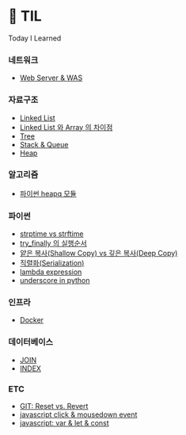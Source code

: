 # 📎 TIL

Today I Learned

### 네트워크

- [Web Server & WAS](<https://github.com/jisun-choi/TIL/blob/main/Jan_2021/Web_server_vs_WAS_(01.19).md>)

### 자료구조

- [Linked List](<https://github.com/jisun-choi/TIL/blob/main/Jan_2021/Linked_List_(01.10).md>)
- [Linked List 와 Array 의 차이점](<https://github.com/jisun-choi/TIL/blob/main/Jan_2021/Linked_List_vs_Array_(01.21).md>)
- [Tree](<https://github.com/jisun-choi/TIL/blob/main/Jan_2021/Tree_(01.12).md>)
- [Stack & Queue](<https://github.com/jisun-choi/TIL/blob/main/Jan_2021/Stack_and_Queue_(01.20).md>)
- [Heap](<https://github.com/jisun-choi/TIL/blob/main/Jan_2021/Heap_(01.22).md>)

### 알고리즘

- [파이썬 heapq 모듈](<https://github.com/jisun-choi/TIL/blob/main/Feb_2021/heapq_(02.01).md>)

### 파이썬

- [strptime vs strftime](<https://github.com/jisun-choi/TIL/blob/main/Jan_2021/strptime_vs_strftime_(01.05).md>)
- [try_finally 의 실행순서](<https://github.com/jisun-choi/TIL/blob/main/Jan_2021/try_finally_(01.11).md>)
- [얕은 복사(Shallow Copy) vs 깊은 복사(Deep Copy)](<https://github.com/jisun-choi/TIL/blob/main/Jan_2021/shallow_copy_vs_deep_copy_(01.25).md>)
- [직렬화(Serialization)](<https://github.com/jisun-choi/TIL/blob/main/Jan_2021/Serialization_(01.27).md>)
- [lambda expression](<https://github.com/jisun-choi/TIL/blob/main/Feb_2021/lambda_(02.05).md>)
- [underscore in python](https://github.com/jisun-choi/TIL/blob/main/Feb_2021/underscore_in_python_(02.05).md)

### 인프라

- [Docker](<https://github.com/jisun-choi/TIL/blob/main/Jan_2021/Docker_(01.18).md>)

### 데이터베이스

- [JOIN](https://github.com/jisun-choi/TIL/blob/main/Dec_2020/JOIN_12.31.2020_Thu.md)
- [INDEX](https://github.com/jisun-choi/TIL/blob/main/Feb_2021/Index_(02.25).md)

### ETC
- [GIT: Reset vs. Revert](https://github.com/jisun-choi/TIL/blob/main/Feb_2021/GIT_history_(02.17).md)
- [javascript click & mousedown event](https://github.com/jisun-choi/TIL/blob/main/Feb_2021/JS_event_(02.24).md)
- [javascript: var & let & const ](https://github.com/jisun-choi/TIL/blob/main/Mar_2021/JS_var_let_const.md)
